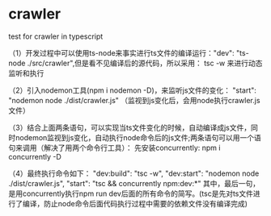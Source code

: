 # crawler
test for crawler in typescript

（1）开发过程中可以使用ts-node来事实进行ts文件的编译运行："dev": "ts-node ./src/crawler",但是看不见编译后的源代码，所以采用： tsc -w 来进行动态监听和执行

（2）引入nodemon工具(npm i nodemon -D)，来监听js文件的变化： "start": "nodemon node ./dist/crawler.js" （监视到js变化后，会用node执行crawler.js文件）

（3）结合上面两条语句，可以实现当ts文件变化的时候，自动编译成js文件，同时nodemon监视到js变化，自动执行node命令后的js文件;两条语句可以用一个语句来调用（解决了用两个命令行工具）：
先安装concurrently: npm i concurrently -D

（4）最终执行命令如下：
  "dev:build": "tsc -w",
  "dev:start": "nodemon node ./dist/crawler.js",
  "start": "tsc && concurrently npm:dev:*"
  其中，最后一句，是用concurrently执行npm run dev后面的所有命令的简写。(tsc是先对ts文件进行了编译，防止node命令后面代码执行过程中需要的依赖文件没有编译完成)